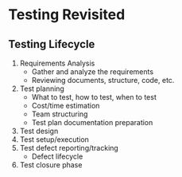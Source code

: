 # Testing Revisited

## Testing Lifecycle
1. Requirements Analysis
    - Gather and analyze the requirements
    - Reviewing documents, structure, code, etc.
2. Test planning
    - What to test, how to test, when to test
    - Cost/time estimation
    - Team structuring
    - Test plan documentation preparation
3. Test design
4. Test setup/execution
5. Test defect reporting/tracking
    - Defect lifecycle
6. Test closure phase